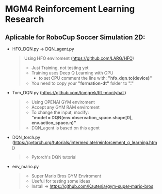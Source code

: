 # MGM4 Reinforcement Learning Research
## Aplicable for RoboCup Soccer Simulation 2D:
* HFO_DQN.py -> DQN_agent.py

    > Using HFO enviroment (https://github.com/LARG/HFO)
    >
    > * Just Training, not testing yet
    > * Training uses Deep Q Learning with GPU
    >   * to set CPU comment the line with: **"hfo_dqn.to(device)"**
    > * You need to copy your **"formation-dt"** folder to **"."**
* Tom_DQN.py (https://github.com/tomgrek/RL-montyhall)
    > * Using OPENAI GYM enviroment
    > * Accept any GYM RAM enviroment 
    > * To change the input, modify: \
     **"model = DQN(env.observation_space.shape[0], env.action_space.n)"**
    > * DQN_agent is based on this agent
* DQN_torch.py (https://pytorch.org/tutorials/intermediate/reinforcement_q_learning.html)
    > * Pytorch's DQN tutorial
* env_mario.py
    > * Super Mario Bros GYM Enviroment
    > * Useful for testing some ideas
    > * Install -> https://github.com/Kautenja/gym-super-mario-bros